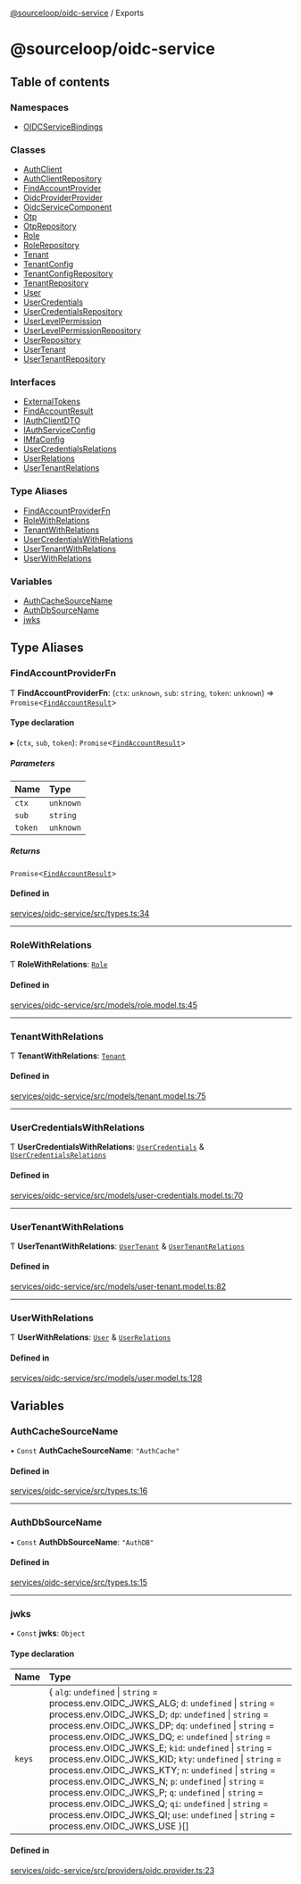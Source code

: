 [@sourceloop/oidc-service](README.md) / Exports

# @sourceloop/oidc-service

## Table of contents

### Namespaces

- [OIDCServiceBindings](modules/OIDCServiceBindings.md)

### Classes

- [AuthClient](classes/AuthClient.md)
- [AuthClientRepository](classes/AuthClientRepository.md)
- [FindAccountProvider](classes/FindAccountProvider.md)
- [OidcProviderProvider](classes/OidcProviderProvider.md)
- [OidcServiceComponent](classes/OidcServiceComponent.md)
- [Otp](classes/Otp.md)
- [OtpRepository](classes/OtpRepository.md)
- [Role](classes/Role.md)
- [RoleRepository](classes/RoleRepository.md)
- [Tenant](classes/Tenant.md)
- [TenantConfig](classes/TenantConfig.md)
- [TenantConfigRepository](classes/TenantConfigRepository.md)
- [TenantRepository](classes/TenantRepository.md)
- [User](classes/User.md)
- [UserCredentials](classes/UserCredentials.md)
- [UserCredentialsRepository](classes/UserCredentialsRepository.md)
- [UserLevelPermission](classes/UserLevelPermission.md)
- [UserLevelPermissionRepository](classes/UserLevelPermissionRepository.md)
- [UserRepository](classes/UserRepository.md)
- [UserTenant](classes/UserTenant.md)
- [UserTenantRepository](classes/UserTenantRepository.md)

### Interfaces

- [ExternalTokens](interfaces/ExternalTokens.md)
- [FindAccountResult](interfaces/FindAccountResult.md)
- [IAuthClientDTO](interfaces/IAuthClientDTO.md)
- [IAuthServiceConfig](interfaces/IAuthServiceConfig.md)
- [IMfaConfig](interfaces/IMfaConfig.md)
- [UserCredentialsRelations](interfaces/UserCredentialsRelations.md)
- [UserRelations](interfaces/UserRelations.md)
- [UserTenantRelations](interfaces/UserTenantRelations.md)

### Type Aliases

- [FindAccountProviderFn](modules.md#findaccountproviderfn)
- [RoleWithRelations](modules.md#rolewithrelations)
- [TenantWithRelations](modules.md#tenantwithrelations)
- [UserCredentialsWithRelations](modules.md#usercredentialswithrelations)
- [UserTenantWithRelations](modules.md#usertenantwithrelations)
- [UserWithRelations](modules.md#userwithrelations)

### Variables

- [AuthCacheSourceName](modules.md#authcachesourcename)
- [AuthDbSourceName](modules.md#authdbsourcename)
- [jwks](modules.md#jwks)

## Type Aliases

### FindAccountProviderFn

Ƭ **FindAccountProviderFn**: (`ctx`: `unknown`, `sub`: `string`, `token`: `unknown`) => `Promise`<[`FindAccountResult`](interfaces/FindAccountResult.md)\>

#### Type declaration

▸ (`ctx`, `sub`, `token`): `Promise`<[`FindAccountResult`](interfaces/FindAccountResult.md)\>

##### Parameters

| Name | Type |
| :------ | :------ |
| `ctx` | `unknown` |
| `sub` | `string` |
| `token` | `unknown` |

##### Returns

`Promise`<[`FindAccountResult`](interfaces/FindAccountResult.md)\>

#### Defined in

[services/oidc-service/src/types.ts:34](https://github.com/sourcefuse/loopback4-microservice-catalog/blob/53060ad88/services/oidc-service/src/types.ts#L34)

___

### RoleWithRelations

Ƭ **RoleWithRelations**: [`Role`](classes/Role.md)

#### Defined in

[services/oidc-service/src/models/role.model.ts:45](https://github.com/sourcefuse/loopback4-microservice-catalog/blob/53060ad88/services/oidc-service/src/models/role.model.ts#L45)

___

### TenantWithRelations

Ƭ **TenantWithRelations**: [`Tenant`](classes/Tenant.md)

#### Defined in

[services/oidc-service/src/models/tenant.model.ts:75](https://github.com/sourcefuse/loopback4-microservice-catalog/blob/53060ad88/services/oidc-service/src/models/tenant.model.ts#L75)

___

### UserCredentialsWithRelations

Ƭ **UserCredentialsWithRelations**: [`UserCredentials`](classes/UserCredentials.md) & [`UserCredentialsRelations`](interfaces/UserCredentialsRelations.md)

#### Defined in

[services/oidc-service/src/models/user-credentials.model.ts:70](https://github.com/sourcefuse/loopback4-microservice-catalog/blob/53060ad88/services/oidc-service/src/models/user-credentials.model.ts#L70)

___

### UserTenantWithRelations

Ƭ **UserTenantWithRelations**: [`UserTenant`](classes/UserTenant.md) & [`UserTenantRelations`](interfaces/UserTenantRelations.md)

#### Defined in

[services/oidc-service/src/models/user-tenant.model.ts:82](https://github.com/sourcefuse/loopback4-microservice-catalog/blob/53060ad88/services/oidc-service/src/models/user-tenant.model.ts#L82)

___

### UserWithRelations

Ƭ **UserWithRelations**: [`User`](classes/User.md) & [`UserRelations`](interfaces/UserRelations.md)

#### Defined in

[services/oidc-service/src/models/user.model.ts:128](https://github.com/sourcefuse/loopback4-microservice-catalog/blob/53060ad88/services/oidc-service/src/models/user.model.ts#L128)

## Variables

### AuthCacheSourceName

• `Const` **AuthCacheSourceName**: ``"AuthCache"``

#### Defined in

[services/oidc-service/src/types.ts:16](https://github.com/sourcefuse/loopback4-microservice-catalog/blob/53060ad88/services/oidc-service/src/types.ts#L16)

___

### AuthDbSourceName

• `Const` **AuthDbSourceName**: ``"AuthDB"``

#### Defined in

[services/oidc-service/src/types.ts:15](https://github.com/sourcefuse/loopback4-microservice-catalog/blob/53060ad88/services/oidc-service/src/types.ts#L15)

___

### jwks

• `Const` **jwks**: `Object`

#### Type declaration

| Name | Type |
| :------ | :------ |
| `keys` | { `alg`: `undefined` \| `string` = process.env.OIDC\_JWKS\_ALG; `d`: `undefined` \| `string` = process.env.OIDC\_JWKS\_D; `dp`: `undefined` \| `string` = process.env.OIDC\_JWKS\_DP; `dq`: `undefined` \| `string` = process.env.OIDC\_JWKS\_DQ; `e`: `undefined` \| `string` = process.env.OIDC\_JWKS\_E; `kid`: `undefined` \| `string` = process.env.OIDC\_JWKS\_KID; `kty`: `undefined` \| `string` = process.env.OIDC\_JWKS\_KTY; `n`: `undefined` \| `string` = process.env.OIDC\_JWKS\_N; `p`: `undefined` \| `string` = process.env.OIDC\_JWKS\_P; `q`: `undefined` \| `string` = process.env.OIDC\_JWKS\_Q; `qi`: `undefined` \| `string` = process.env.OIDC\_JWKS\_QI; `use`: `undefined` \| `string` = process.env.OIDC\_JWKS\_USE }[] |

#### Defined in

[services/oidc-service/src/providers/oidc.provider.ts:23](https://github.com/sourcefuse/loopback4-microservice-catalog/blob/53060ad88/services/oidc-service/src/providers/oidc.provider.ts#L23)
